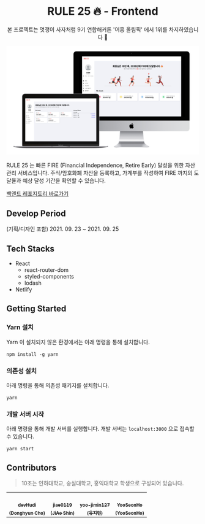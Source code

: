 <h1 align="center">
RULE 25 🔥 - Frontend
</h1>

<p align="center">
본 프로젝트는 멋쟁이 사자처럼 9기 연합해커톤 '어흥 올림픽' 에서 1위를 차지하였습니다 🥇
</h1>

![](./thumbnail.jpeg)

RULE 25 는 빠른 FIRE (Financial Independence, Retire Early) 달성을 위한 자산 관리 서비스입니다. 주식/암호화폐 자산을 등록하고, 가계부를 작성하여 FIRE 까지의 도달율과 예상 달성 기간을 확인할 수 있습니다.

[백엔드 레포지토리 바로가기](https://github.com/aheung-olympic-team-10/rule-25-backend)

## Develop Period

(기획/디자인 포함) 2021. 09. 23 ~ 2021. 09. 25

## Tech Stacks

- React
  - react-router-dom
  - styled-components
  - lodash
- Netlify

## Getting Started

### Yarn 설치

Yarn 이 설치되지 않은 환경에서는 아래 명령을 통해 설치합니다.

```
npm install -g yarn
```

### 의존성 설치

아래 명령을 통해 의존성 패키지를 설치합니다.

```
yarn
```

### 개발 서버 시작

아래 명령을 통해 개발 서버를 실행합니다. 개발 서버는 `localhost:3000` 으로 접속할 수 있습니다.

```
yarn start
```

## Contributors

> 10조는 인하대학교, 숭실대학교, 홍익대학교 학생으로 구성되어 있습니다.

<table>
   <tr>
      <td align="center"><a href="https://github.com/devHudi"><img src="https://avatars.githubusercontent.com/u/11745691?v=4" width="100px;" alt=""/><br /><sub><b>devHudi<br/>(Donghyun Cho)</b></sub></a></td>
      <td align="center"><a href="https://github.com/jiae0119"><img src="https://avatars.githubusercontent.com/u/82093525?v=4" width="100px;" alt=""/><br /><sub><b>jiae0119<br/>(JiAe Shin)</b></sub></a></td>
      <td align="center"><a href="https://github.com/yoo-jimin127"><img src="https://avatars.githubusercontent.com/u/66112716?v=4" width="100px;" alt=""/><br /><sub><b>yoo-jimin127<br/>(유지민)</b></sub></a></td>
      <td align="center"><a href="https://github.com/YooSeonHo"><img src="https://avatars.githubusercontent.com/u/69755027?v=4" width="100px;" alt=""/><br /><sub><b>YooSeonHo<br/>(YooSeonHo)</b></sub></a></td>
   </tr>
</table>
